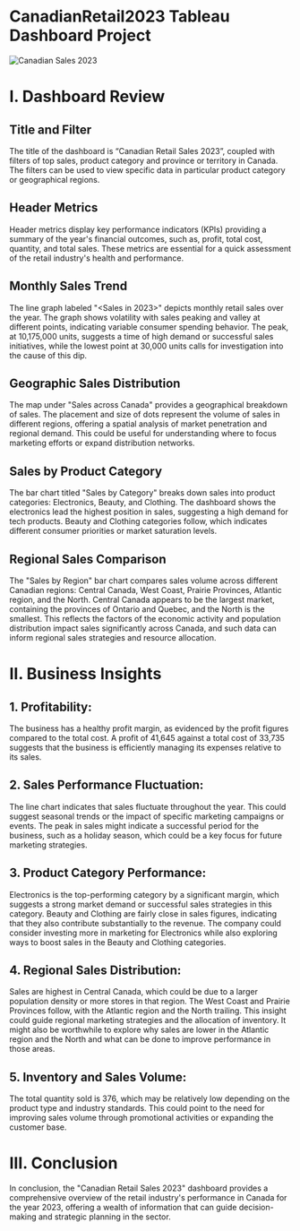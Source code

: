 # CanadianRetail2023 Tableau Dashboard Project

![Canadian Sales 2023](https://github.com/HazelDing/CanadianRetail2023/assets/149340952/6754c84c-c15c-4688-83ab-0fdfc0180284)

# I. Dashboard Review

## Title and Filter

The title of the dashboard is “Canadian Retail Sales 2023”, coupled with filters of top sales, product category and province or territory in Canada. The filters can be used to view specific data in particular product category or geographical regions. 

## Header Metrics

Header metrics display key performance indicators (KPIs) providing a summary of the year's financial outcomes, such as, profit, total cost, quantity, and total sales. These metrics are essential for a quick assessment of the retail industry's health and performance.

## Monthly Sales Trend

The line graph labeled "<Sales in 2023>" depicts monthly retail sales over the year. The graph shows volatility with sales peaking and valley at different points, indicating variable consumer spending behavior. The peak, at 10,175,000 units, suggests a time of high demand or successful sales initiatives, while the lowest point at 30,000 units calls for investigation into the cause of this dip.

## Geographic Sales Distribution

The map under "Sales across Canada" provides a geographical breakdown of sales. The placement and size of dots represent the volume of sales in different regions, offering a spatial analysis of market penetration and regional demand. This could be useful for understanding where to focus marketing efforts or expand distribution networks.

## Sales by Product Category

The bar chart titled "Sales by Category" breaks down sales into product categories: Electronics, Beauty, and Clothing. The dashboard shows the electronics lead the highest position in sales, suggesting a high demand for tech products. Beauty and Clothing categories follow, which indicates different consumer priorities or market saturation levels.

## Regional Sales Comparison

The "Sales by Region" bar chart compares sales volume across different Canadian regions: Central Canada, West Coast, Prairie Provinces, Atlantic region, and the North. Central Canada appears to be the largest market, containing the provinces of Ontario and Quebec, and the North is the smallest. This reflects the factors of the economic activity and population distribution impact sales significantly across Canada, and such data can inform regional sales strategies and resource allocation.

# II. Business Insights

## 1. Profitability: 
The business has a healthy profit margin, as evidenced by the profit figures compared to the total cost. A profit of 41,645 against a total cost of 33,735 suggests that the business is efficiently managing its expenses relative to its sales.

## 2. Sales Performance Fluctuation: 
The line chart indicates that sales fluctuate throughout the year. This could suggest seasonal trends or the impact of specific marketing campaigns or events. The peak in sales might indicate a successful period for the business, such as a holiday season, which could be a key focus for future marketing strategies.

## 3. Product Category Performance: 
Electronics is the top-performing category by a significant margin, which suggests a strong market demand or successful sales strategies in this category. Beauty and Clothing are fairly close in sales figures, indicating that they also contribute substantially to the revenue. The company could consider investing more in marketing for Electronics while also exploring ways to boost sales in the Beauty and Clothing categories.

## 4. Regional Sales Distribution: 
Sales are highest in Central Canada, which could be due to a larger population density or more stores in that region. The West Coast and Prairie Provinces follow, with the Atlantic region and the North trailing. This insight could guide regional marketing strategies and the allocation of inventory. It might also be worthwhile to explore why sales are lower in the Atlantic region and the North and what can be done to improve performance in those areas.

## 5. Inventory and Sales Volume: 
The total quantity sold is 376, which may be relatively low depending on the product type and industry standards. This could point to the need for improving sales volume through promotional activities or expanding the customer base.

# III. Conclusion

In conclusion, the "Canadian Retail Sales 2023" dashboard provides a comprehensive overview of the retail industry's performance in Canada for the year 2023, offering a wealth of information that can guide decision-making and strategic planning in the sector.



